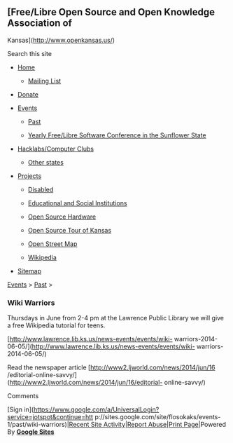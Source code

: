 ## [Free/Libre Open Source and Open Knowledge Association of
Kansas](http://www.openkansas.us/)

Search this site

  * [Home](/home)

    * [Mailing List](/home/mailing-list)

  * [Donate](/donate)

  * [Events](/events-1)

    * [Past](/events-1/past)

    * [Yearly Free/Libre Software Conference in the Sunflower State](/events-1/yearlyfreelibresoftwareconferenceinthesunflowerstate)

  * [Hacklabs/Computer Clubs](/hacklabscomputer-clubs)

    * [Other states](/hacklabscomputer-clubs/other-states)

  * [Projects](/projects)

    * [Disabled](/projects/disabled)

    * [Educational and Social Institutions](/projects/educational-and-social-institutions)

    * [Open Source Hardware](/projects/open-source-hardware)

    * [Open Source Tour of Kansas](/projects/open-source-tour-of-kansas)

    * [Open Street Map](/projects/open-street-map)

    * [Wikipedia](/projects/wikipedia)

  * [Sitemap](/system/app/pages/sitemap/hierarchy)

[Events](/events-1)‎ > ‎[Past](/events-1/past)‎ > ‎

###  Wiki Warriors

Thursdays in June from 2-4 pm at the Lawrence Public Library we will give a
free Wikipedia tutorial for teens.

[http://www.lawrence.lib.ks.us/news-events/events/wiki-
warriors-2014-06-05/](http://www.lawrence.lib.ks.us/news-events/events/wiki-
warriors-2014-06-05/)

  

Read the newspaper article [http://www2.ljworld.com/news/2014/jun/16
/editorial-online-savvy/](http://www2.ljworld.com/news/2014/jun/16/editorial-
online-savvy/)

Comments

[Sign in](https://www.google.com/a/UniversalLogin?service=jotspot&continue=htt
p://sites.google.com/site/flosokaks/events-1/past/wiki-warriors)|[Recent Site
Activity](/system/app/pages/recentChanges)|[Report
Abuse](/system/app/pages/reportAbuse)|[Print Page](javascript:;)|Powered By
**[Google Sites](http://sites.google.com)**

